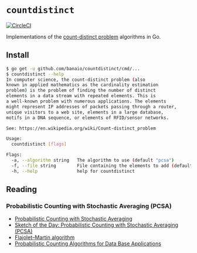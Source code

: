 # `countdistinct`

[![CircleCI](https://circleci.com/gh/banaio/countdistinct.svg?style=svg)](https://circleci.com/gh/banaio/countdistinct)

Implementations of the [count-distinct problem](https://en.wikipedia.org/wiki/Count-distinct_problem) algorithms in Go.

## Install

```bash
$ go get -u github.com/banaio/countdistinct/cmd/...
$ countdistinct --help
In computer science, the count-distinct problem (also
known in applied mathematics as the cardinality estimation
problem) is the problem of finding the number of distinct
elements in a data stream with repeated elements. This is
a well-known problem with numerous applications. The elements
might represent IP addresses of packets passing through a router,
unique visitors to a web site, elements in a large database,
motifs in a DNA sequence, or elements of RFID/sensor networks.

See: https://en.wikipedia.org/wiki/Count-distinct_problem

Usage:
  countdistinct [flags]

Flags:
  -a, --algorithm string   The algorithm to use (default "pcsa")
  -f, --file string        File containing the elements to add (default "/Users/mbana/dev/banaio/github/countdistinct/countdistinct-elements.txt")
  -h, --help               help for countdistinct
```

## Reading

### Probabilistic Counting with Stochastic Averaging (PCSA)

* [Probabilistic Counting with Stochastic Averaging](https://bana.io/blog/pcsa/)
* [Sketch of the Day: Probabilistic Counting with Stochastic Averaging (PCSA)](https://research.neustar.biz/2013/04/02/sketch-of-the-day-probabilistic-counting-with-stochastic-averaging-pcsa/)
* [Flajolet–Martin algorithm](https://en.wikipedia.org/wiki/Flajolet%E2%80%93Martin_algorithm)
* [Probabilistic Counting Algorithms for Data Base Applications](http://algo.inria.fr/flajolet/Publications/src/FlMa85.pdf)
